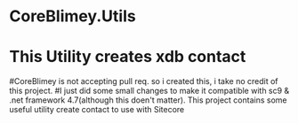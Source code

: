 # CoreBlimey.Utils
# This Utility creates xdb contact
#CoreBlimey is not accepting pull req. so i created this, i take no credit of this project.
#I just did some small changes to make it compatible with sc9 & .net framework 4.7(although this doen't matter).
This project contains some useful utility create contact to use with Sitecore
